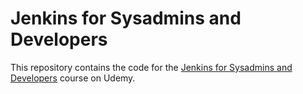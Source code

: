 # Jenkins for Sysadmins and Developers

This repository contains the code for the [Jenkins for Sysadmins and Developers](https://www.udemy.com/course/curso-online-jenkins-basico-sysadmins-developers/) course on Udemy.
